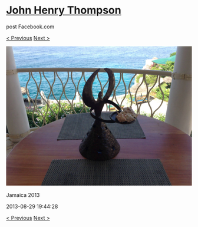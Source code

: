 # [John Henry Thompson](../README.md)
post Facebook.com

[< Previous](2013-08-29-46.md) [Next >](2013-08-29-48.md)

[![](../media/2013-08-29/Jamaica-2058.jpg)](../README.md)

Jamaica 2013

2013-08-29 19:44:28

[< Previous](2013-08-29-46.md) [Next >](2013-08-29-48.md)